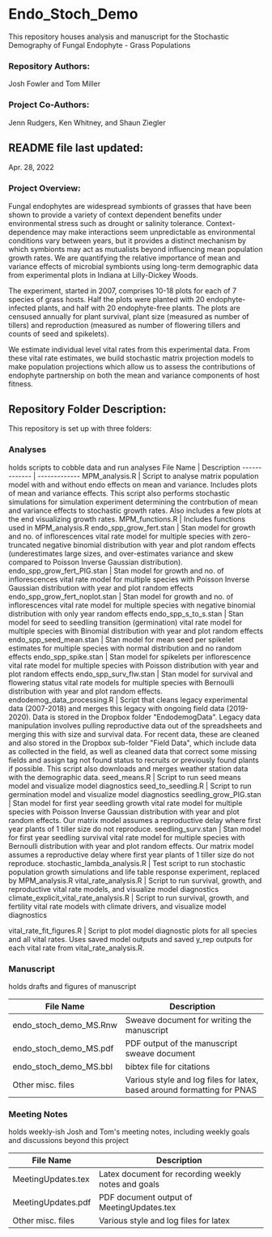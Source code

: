 # Endo_Stoch_Demo
This repository houses analysis and manuscript for the Stochastic  Demography of Fungal Endophyte - Grass Populations
### Repository Authors: 
Josh Fowler and Tom Miller
### Project Co-Authors: 
Jenn Rudgers, Ken Whitney, and Shaun Ziegler

## README file last updated: 
Apr. 28, 2022

### Project Overview:
Fungal endophytes are widespread symbionts of grasses that have been shown to provide a variety of context dependent benefits under environmental stress such as drought or salinity tolerance. Context-dependence may make interactions seem unpredictable as environmental conditions vary between years, but it provides a distinct mechanism by which symbionts may act as mutualists beyond influencing mean population growth rates. We are quantifying the relative importance of mean and variance effects of microbial symbionts using long-term demographic data from experimental plots in Indiana at Lilly-Dickey Woods. 

The experiment, started in 2007, comprises 10-18 plots for each of 7 species of grass hosts. Half the plots were planted with 20 endophyte-infected plants, and half with 20 endophyte-free plants. The plots are censused annually for plant survival, plant size (measured as number of tillers) and reproduction (measured as number of flowering tillers and counts of seed and spikelets).

We estimate individual level vital rates from this experimental data. From these vital rate estimates, we build stochastic matrix projection models to make population projections which allow us to assess the contributions of endophyte partnership on both the mean and variance components of host fitness. 

## Repository Folder Description:
This repository is set up with three folders:
### Analyses 
holds scripts to cobble data and run analyses
File Name  | Description
------------- | -------------
MPM_analysis.R  | Script to analyse matrix population model with and without endo effects on mean and variance. Includes plots of mean and variance effects. This script also performs stochastic simulations for simulation experiment determining the contrbution of mean and variance effects to stochastic growth rates.  Also includes a few plots at the end visualizing growth rates.
MPM_functions.R | Includes functions used in MPM_analysis.R
endo_spp_grow_fert.stan | Stan model for growth and no. of inflorescences vital rate model for multiple species with zero-truncated negative binomial distribution with year and plot random effects (underestimates large sizes, and over-estimates variance and skew compared to Poisson Inverse Gaussian distribution).
endo_spp_grow_fert_PIG.stan | Stan model for growth and no. of inflorescences vital rate model for multiple species with Poisson Inverse Gaussian distribution with year and plot random effects
endo_spp_grow_fert_noplot.stan | Stan model for growth and no. of inflorescences vital rate model for multiple species with negative binomial distribution with only year random effects
endo_spp_s_to_s.stan | Stan model for seed to seedling transition  (germination) vital rate model for multiple species with Binomial distribution with year and plot random effects
endo_spp_seed_mean.stan | Stan model for mean seed per spikelet estimates for multiple species with normal distribution and no random effects
endo_spp_spike.stan | Stan model for spikelets per inflorescence vital rate model for multiple species with Poisson distribution with year and plot random effects
endo_spp_surv_flw.stan | Stan model for survival and flowering status vital rate models for multiple species with Bernoulli distribution with year and plot random effects.
endodemog_data_processing.R | Script that cleans legacy experimental data (2007-2018) and merges this legacy with ongoing field data (2019-2020). Data is stored in the Dropbox folder "EndodemogData". Legacy data manipulation involves pulling reproductive data out of the spreadsheets and merging this with size and survival data. For recent data, these are cleaned and also stored in the Dropbox sub-folder "Field Data", which include data as collected in the field, as well as cleaned data that correct some missing fields and assign tag not found status to recruits or previously found plants if possible. This script also downloads and merges weather station data with the demographic data.
seed_means.R | Script to run seed means model and visualize model diagnostics
seed_to_seedling.R | Script to run germination model and visualize model diagnostics
seedling_grow_PIG.stan | Stan model for first year seedling growth vital rate model for multiple species with Poisson Inverse Gaussian distribution with year and plot random effects. Our matrix model assumes a reproductive delay where first year plants of 1 tiller size do not reproduce.
seedling_surv.stan | Stan model for first year seedling survival vital rate model for multiple species with Bernoulli distribution with year and plot random effects. Our matrix model assumes a reproductive delay where first year plants of 1 tiller size do not reproduce.
stochastic_lambda_analysis.R | Test script to run stochastic population growth simulations and life table response experiment, replaced by MPM_analysis.R 
vital_rate_analysis.R | Script to run survival, growth, and reproductive vital rate models, and visualize model diagnostics
climate_explicit_vital_rate_analysis.R | Script to run survival, growth, and fertility vital rate models with climate drivers, and visualize model diagnostics

vital_rate_fit_figures.R | Script to plot model diagnostic plots for all species and all vital rates. Uses saved model outputs and saved y_rep outputs for each vital rate from vital_rate_analysis.R.

### Manuscript 
holds drafts and figures of manuscript

File Name  | Description
------------- | -------------
endo_stoch_demo_MS.Rnw | Sweave document for writing the manuscript
endo_stoch_demo_MS.pdf | PDF output of the manuscript sweave document
endo_stoch_demo_MS.bbl | bibtex file for citations
Other misc. files | Various style and log files for latex, based around formatting for PNAS


### Meeting Notes 
holds weekly-ish Josh and Tom's meeting notes, including weekly goals and discussions beyond this project

File Name  | Description
------------- | -------------
MeetingUpdates.tex | Latex document for recording weekly notes and goals
MeetingUpdates.pdf | PDF document output of MeetingUpdates.tex
Other misc. files | Various style and log files for latex



